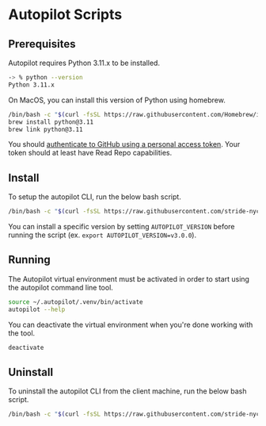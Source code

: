 # Autopilot Scripts

## Prerequisites

Autopilot requires Python 3.11.x to be installed.

```bash
-> % python --version
Python 3.11.x
```

On MacOS, you can install this version of Python using homebrew.

```bash
/bin/bash -c "$(curl -fsSL https://raw.githubusercontent.com/Homebrew/install/HEAD/install.sh)"
brew install python@3.11
brew link python@3.11
```

You should [authenticate to GitHub using a personal access token][github-access-token]. Your token should at least have Read Repo capabilities.

[github-access-token]: https://docs.github.com/en/enterprise-server@3.9/authentication/keeping-your-account-and-data-secure/managing-your-personal-access-tokens

## Install

To setup the autopilot CLI, run the below bash script.

```bash
/bin/bash -c "$(curl -fsSL https://raw.githubusercontent.com/stride-nyc/autopilot-scripts/main/install.sh)"
```

You can install a specific version by setting `AUTOPILOT_VERSION` before running the script (ex. `export AUTOPILOT_VERSION=v3.0.0`).

## Running

The Autopilot virtual environment must be activated in order to start using the autopilot command line tool.

```bash
source ~/.autopilot/.venv/bin/activate
autopilot --help
```

You can deactivate the virtual environment when you're done working with the tool.

```bash
deactivate
```

##  Uninstall

To uninstall the autopilot CLI from the client machine, run the below bash script.

```bash
/bin/bash -c "$(curl -fsSL https://raw.githubusercontent.com/stride-nyc/autopilot-scripts/main/uninstall.sh)"
```
